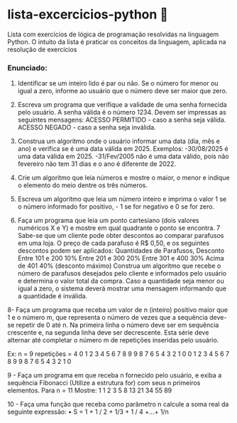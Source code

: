 # lista-excercicios-python 🐍
Lista com exercícios de lógica de programação resolvidas na linguagem Python.
O intuito da lista é praticar os conceitos da linguagem, aplicada na resolução de exercícios
### Enunciado:
1. Identificar se um inteiro lido é par ou não. Se o número for menor ou igual a zero, informe ao usuário que o número deve ser maior que zero.
2. Escreva um programa que verifique a validade de uma senha fornecida pelo usuário. A senha válida é o número 1234. Devem ser impressas as seguintes mensagens:
ACESSO PERMITIDO - caso a senha seja válida.
ACESSO NEGADO - caso a senha seja inválida.
3. Construa um algoritmo onde o usuário informar uma data (dia, mês e ano) e verifica se é uma data válida em 2025. Exemplos:
-30/08/2025 é uma data válida em 2025.
-31/Fev/2005 não é uma data válido, pois não fevereiro não tem 31 dias e o ano é diferente
de 2022.

4. Crie um algoritmo que leia números e mostre o maior, o menor e indique o elemento do meio dentre os três números.

5. Escreva um algoritmo que leia um número inteiro e imprima o valor 1 se o número informado for positivo, - 1 se for negativo e 0 se for zero.

6. Faça um programa que leia um ponto cartesiano (dois valores numéricos X e Y) e mostre em qual quadrante o ponto se encontra.
7    Sabe-se que um cliente pode obter descontos ao comparar parafusos em uma loja. O preço de cada parafuso é R$ 0,50, e os seguintes descontos podem ser aplicados:
Quantidades de Parafusos, Desconto
Entre 101 e 200 10%
Entre 201 e 300 20%
Entre 301 e 400 30%
Acima de 401 40% (desconto máximo)
Construa um algoritmo que recebe o número de parafusos desejados pelo cliente e informados pelo usuário e determina o valor total da compra. Caso a quantidade seja menor ou igual a zero, o sistema deverá mostrar uma mensagem informando que a quantidade é inválida.

 

8- Faça um programa que receba um valor de n (inteiro) positivo maior que 1 e o número m, que representa o número de vezes que a sequência deve-se repetir de 0 até n. Na primeira linha o número deve ser em sequência crescente e, na segunda linha deve ser decrescente. Esta série deve alternar até completar o número m de repetições inseridas pelo usuário.

Ex: n = 9
repetições = 4
0 1 2 3 4 5 6 7 8 9
9 8 7 6 5 4 3 2 1 0
0 1 2 3 4 5 6 7 8 9
9 8 7 6 5 4 3 2 1 0

9 - Faça um programa em que receba n fornecido pelo usuário, e exiba a sequência Fibonacci (Utilize a estrutura for) com seus n primeiros elementos.
Para n = 11
Mostre: 1 1 2 3 5 8 13 21 34 55 89

 

10 - Faça uma função que receba como parâmetro n calcule a soma real da seguinte expressão:
• S = 1 + 1 / 2 + 1/3 + 1 / 4 +...+ 1/n

